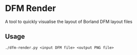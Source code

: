 # DFM Render

A tool to quickly visualise the layout of Borland DFM layout files

## Usage

```
./dfm-render.py <input DFM file> <output PNG file>
```
